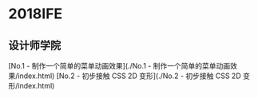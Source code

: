 # 2018IFE

## 设计师学院

[No.1 - 制作一个简单的菜单动画效果](./No.1 - 制作一个简单的菜单动画效果/index.html)
[No.2 - 初步接触 CSS 2D 变形](./No.2 - 初步接触 CSS 2D 变形/index.html)